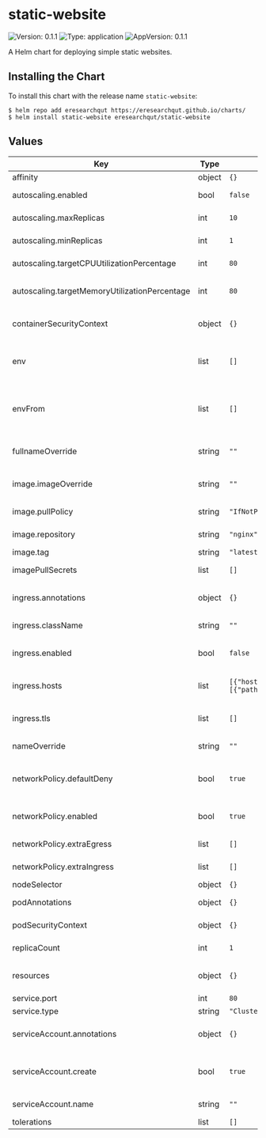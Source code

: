 # static-website

![Version: 0.1.1](https://img.shields.io/badge/Version-0.1.1-informational?style=flat-square) ![Type: application](https://img.shields.io/badge/Type-application-informational?style=flat-square) ![AppVersion: 0.1.1](https://img.shields.io/badge/AppVersion-0.1.1-informational?style=flat-square)

A Helm chart for deploying simple static websites.

## Installing the Chart

To install this chart with the release name `static-website`:

```console
$ helm repo add eresearchqut https://eresearchqut.github.io/charts/
$ helm install static-website eresearchqut/static-website
```

## Values

| Key | Type | Default | Description |
|-----|------|---------|-------------|
| affinity | object | `{}` | Affinity |
| autoscaling.enabled | bool | `false` | Enable autoscaling |
| autoscaling.maxReplicas | int | `10` | Max number of replicas |
| autoscaling.minReplicas | int | `1` | Min number of replicas |
| autoscaling.targetCPUUtilizationPercentage | int | `80` | Target CPU utilization |
| autoscaling.targetMemoryUtilizationPercentage | int | `80` | Target memory utilization |
| containerSecurityContext | object | `{}` | Container security context |
| env | list | `[]` | List of additional environment variables |
| envFrom | list | `[]` | List of additional environment variables from a ConfigMap |
| fullnameOverride | string | `""` | Helm release full name override |
| image.imageOverride | string | `""` | image override name:tag |
| image.pullPolicy | string | `"IfNotPresent"` | image pull policy |
| image.repository | string | `"nginx"` | image repository |
| image.tag | string | `"latest"` | image tag |
| imagePullSecrets | list | `[]` | Image pull secrets |
| ingress.annotations | object | `{}` | Annotations to be added to the ingress |
| ingress.className | string | `""` | Ingress class name |
| ingress.enabled | bool | `false` | Create ingress resources |
| ingress.hosts | list | `[{"host":"chart-example.local","paths":[{"path":"/","pathType":"ImplementationSpecific"}]}]` | Hosts and path for the ingress |
| ingress.tls | list | `[]` | TLS configuration for the ingress |
| nameOverride | string | `""` | Helm release name override |
| networkPolicy.defaultDeny | bool | `true` | Create default deny all network policy |
| networkPolicy.enabled | bool | `true` | Create NetworkPolicy resources |
| networkPolicy.extraEgress | list | `[]` | List of extra egress rules |
| networkPolicy.extraIngress | list | `[]` | List of extra ingress rules |
| nodeSelector | object | `{}` | Node selector |
| podAnnotations | object | `{}` | Pod annotations |
| podSecurityContext | object | `{}` | Pod security context |
| replicaCount | int | `1` | Number of replicas to run |
| resources | object | `{}` | Resources requests and limits |
| service.port | int | `80` | Service port |
| service.type | string | `"ClusterIP"` | Service type |
| serviceAccount.annotations | object | `{}` | Service account annotations |
| serviceAccount.create | bool | `true` | Create and mount default service account |
| serviceAccount.name | string | `""` | Service account name |
| tolerations | list | `[]` | Tolerations |

